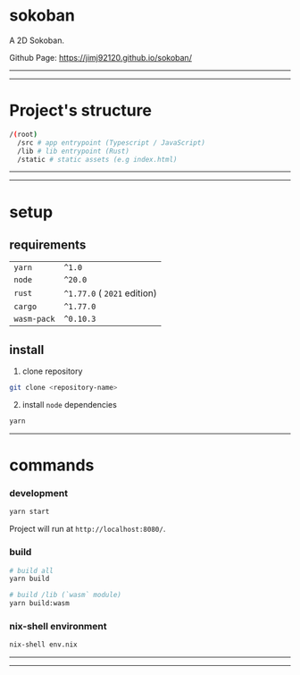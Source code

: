 # sokoban

A 2D Sokoban.

Github Page: https://jimj92120.github.io/sokoban/

---

---

# Project's structure

```sh
/(root)
  /src # app entrypoint (Typescript / JavaScript)
  /lib # lib entrypoint (Rust)
  /static # static assets (e.g index.html)
```

---

---

# setup

## requirements

|             |                             |
| ----------- | --------------------------- |
| `yarn`      | `^1.0`                      |
| `node`      | `^20.0`                     |
| `rust`      | `^1.77.0` ( `2021` edition) |
| `cargo`     | `^1.77.0`                   |
| `wasm-pack` | `^0.10.3`                   |

## install

1. clone repository

```sh
git clone <repository-name>
```

2. install `node` dependencies

```sh
yarn
```

---

# commands

### development

```sh
yarn start
```

Project will run at `http://localhost:8080/`.

### build

```sh
# build all
yarn build

# build /lib (`wasm` module)
yarn build:wasm
```

### nix-shell environment

```sh
nix-shell env.nix
```

---

---
